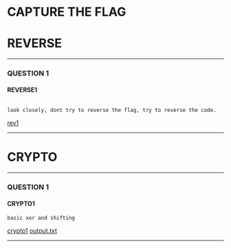 # CAPTURE THE FLAG

# REVERSE

_______________________________________

### QUESTION 1

#### REVERSE1

```

look closely, dont try to reverse the flag, try to reverse the code.

```
[rev1](https://github.com/kaki-epithesi/CTF-Practice-files/blob/master/reverse/rev1)

________________________________________


# CRYPTO

________________________________________

### QUESTION 1

#### CRYPTO1

```
basic xor and shifting
```
[crypto1](https://github.com/kaki-epithesi/CTF-Practice-files/blob/master/crypto/crypto1.py)
[output.txt](https://github.com/kaki-epithesi/CTF-Practice-files/blob/master/crypto/output.txt)

_________________________________________